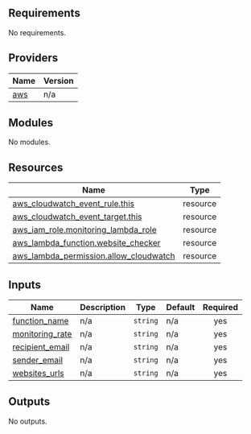 ## Requirements

No requirements.

## Providers

| Name | Version |
|------|---------|
| <a name="provider_aws"></a> [aws](#provider\_aws) | n/a |

## Modules

No modules.

## Resources

| Name | Type |
|------|------|
| [aws_cloudwatch_event_rule.this](https://registry.terraform.io/providers/hashicorp/aws/latest/docs/resources/cloudwatch_event_rule) | resource |
| [aws_cloudwatch_event_target.this](https://registry.terraform.io/providers/hashicorp/aws/latest/docs/resources/cloudwatch_event_target) | resource |
| [aws_iam_role.monitoring_lambda_role](https://registry.terraform.io/providers/hashicorp/aws/latest/docs/resources/iam_role) | resource |
| [aws_lambda_function.website_checker](https://registry.terraform.io/providers/hashicorp/aws/latest/docs/resources/lambda_function) | resource |
| [aws_lambda_permission.allow_cloudwatch](https://registry.terraform.io/providers/hashicorp/aws/latest/docs/resources/lambda_permission) | resource |

## Inputs

| Name | Description | Type | Default | Required |
|------|-------------|------|---------|:--------:|
| <a name="input_function_name"></a> [function\_name](#input\_function\_name) | n/a | `string` | n/a | yes |
| <a name="input_monitoring_rate"></a> [monitoring\_rate](#input\_monitoring\_rate) | n/a | `string` | n/a | yes |
| <a name="input_recipient_email"></a> [recipient\_email](#input\_recipient\_email) | n/a | `string` | n/a | yes |
| <a name="input_sender_email"></a> [sender\_email](#input\_sender\_email) | n/a | `string` | n/a | yes |
| <a name="input_websites_urls"></a> [websites\_urls](#input\_websites\_urls) | n/a | `string` | n/a | yes |

## Outputs

No outputs.
